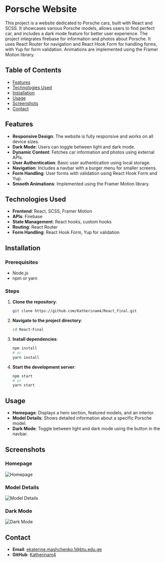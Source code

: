 # Porsche Website

This project is a website dedicated to Porsche cars, built with React and SCSS. It showcases various Porsche models, allows users to find perfect car, and includes a dark mode feature for better user experience. The project integrates firebase for information and photos about Porsche. It uses React Router for navigation and React Hook Form for handling forms, with Yup for form validation. Animations are implemented using the Framer Motion library.

## Table of Contents

- [Features](#features)
- [Technologies Used](#technologies-used)
- [Installation](#installation)
- [Usage](#usage)
- [Screenshots](#screenshots)
- [Contact](#contact)

## Features

- **Responsive Design**: The website is fully responsive and works on all device sizes.
- **Dark Mode**: Users can toggle between light and dark mode.
- **Dynamic Content**: Fetches car information and photos using external APIs.
- **User Authentication**: Basic user authentication using local storage.
- **Navigation**: Includes a navbar with a burger menu for smaller screens.
- **Form Handling**: User forms with validation using React Hook Form and Yup.
- **Smooth Animations**: Implemented using the Framer Motion library.

## Technologies Used

- **Frontend**: React, SCSS, Framer Motion
- **APIs**: Firebase
- **State Management**: React hooks, custom hooks
- **Routing**: React Router
- **Form Handling**: React Hook Form, Yup for validation

## Installation

### Prerequisites

- Node.js
- npm or yarn

### Steps

1. **Clone the repository**:
    ```sh
    git clone https://github.com/Katherinam4/React_Final.git
    ```

2. **Navigate to the project directory**:
    ```sh
    cd React-Final
    ```

3. **Install dependencies**:
    ```sh
    npm install
    # or
    yarn install
    ```

4. **Start the development server**:
    ```sh
    npm start
    # or
    yarn start
    ```

## Usage

- **Homepage**: Displays a hero section, featured models, and an interior.
- **Model Details**: Shows detailed information about a specific Porsche model.
- **Dark Mode**: Toggle between light and dark mode using the button in the navbar.

## Screenshots

### Homepage

![Homepage](https://i.ibb.co/QvfM6Rj/image.png)

### Model Details

![Model Details](https://i.ibb.co/NnkhC1v/image.png)

### Dark Mode

![Dark Mode](https://i.ibb.co/0MhJxtp/image.png)


## Contact

- **Email**: ekaterine.mashchenko.1@btu.edu.ge
- **GitHub**: [Katherinam4](https://github.com/Katherinam4)

